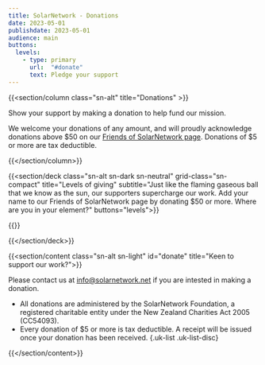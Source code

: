 ```yaml
---
title: SolarNetwork - Donations
date: 2023-05-01
publishdate: 2023-05-01
audience: main
buttons:
  levels:
    - type: primary
      url:  "#donate"
      text: Pledge your support
---
```

{{<section/column class="sn-alt" title="Donations" >}}

Show your support by making a donation to help fund our mission.

 We welcome your donations of any amount, and will proudly acknowledge donations above $50 on our
 [Friends of SolarNetwork page](/friends.html). Donations of $5 or more are tax deductible.

{{</section/column>}}

{{<section/deck class="sn-alt sn-dark sn-neutral" grid-class="sn-compact"
  title="Levels of giving"
  subtitle="Just like the flaming gaseous ball that we know as the sun, our supporters supercharge our work. Add your name to our Friends of SolarNetwork page by donating $50 or more. Where are you in your element?"
  buttons="levels">}}

  {{<text-logos data="donations" key="levels" >}}

{{</section/deck>}}

{{<section/content class="sn-alt sn-light" id="donate" title="Keen to support our work?">}}

Please contact us at info@solarnetwork.net if you are intested in making a donation.

* All donations are administered by the SolarNetwork Foundation, a registered charitable entity under the New Zealand Charities Act 2005 (CC54093).
* Every donation of $5 or more is tax deductible. A receipt will be issued once your donation has been received.
{.uk-list .uk-list-disc}

{{</section/content>}}
